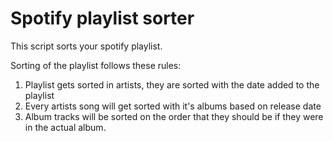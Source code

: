 # Spotify playlist sorter
This script sorts your spotify playlist.  

Sorting of the playlist follows these rules:
1. Playlist gets sorted in artists, they are sorted with the date added to the playlist
2. Every artists song will get sorted with it's albums based on release date
3. Album tracks will be sorted on the order that they should be if they were in the actual album. 
